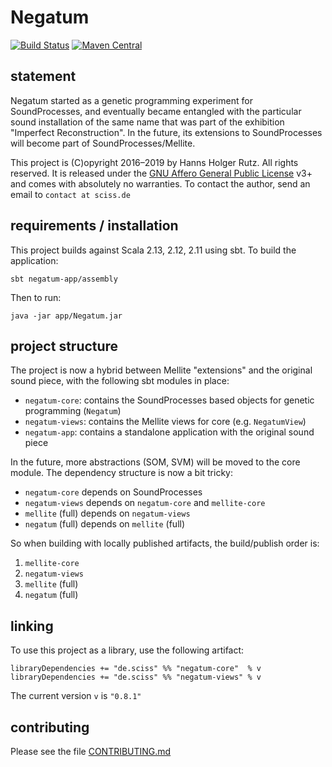 # Negatum

[![Build Status](https://travis-ci.org/Sciss/Negatum.svg?branch=master)](https://travis-ci.org/Sciss/Negatum)
[![Maven Central](https://maven-badges.herokuapp.com/maven-central/de.sciss/negatum-core_2.12/badge.svg)](https://maven-badges.herokuapp.com/maven-central/de.sciss/negatum-core_2.12)

## statement

Negatum started as a genetic programming experiment for SoundProcesses,
and eventually became entangled with the particular sound installation of
the same name that was part of the exhibition "Imperfect Reconstruction".
In the future, its extensions to SoundProcesses will become part of
SoundProcesses/Mellite.

This project is (C)opyright 2016&ndash;2019 by Hanns Holger Rutz. All rights reserved.
It is released under the [GNU Affero General Public License](https://git.iem.at/sciss/Negatum/raw/master/LICENSE) v3+
and comes with absolutely no warranties. 
To contact the author, send an email to `contact at sciss.de`

## requirements / installation

This project builds against Scala 2.13, 2.12, 2.11 using sbt.
To build the application:

    sbt negatum-app/assembly
    
Then to run:

    java -jar app/Negatum.jar

## project structure

The project is now a hybrid between Mellite "extensions" and the original sound piece, with the
following sbt modules in place:

 - `negatum-core`: contains the SoundProcesses based objects for genetic programming (`Negatum`)
 - `negatum-views`: contains the Mellite views for core (e.g. `NegatumView`)
 - `negatum-app`: contains a standalone application with the original sound piece 
 
In the future, more abstractions (SOM, SVM) will be moved to the core module.
The dependency structure is now a bit tricky:

 - `negatum-core` depends on SoundProcesses
 - `negatum-views` depends on `negatum-core` and `mellite-core`
 - `mellite` (full) depends on `negatum-views`
 - `negatum` (full) depends on `mellite` (full)
 
So when building with locally published artifacts, the build/publish order is:

 1. `mellite-core`
 2. `negatum-views`
 3. `mellite` (full)
 4. `negatum` (full)

## linking

To use this project as a library, use the following artifact:

    libraryDependencies += "de.sciss" %% "negatum-core"  % v
    libraryDependencies += "de.sciss" %% "negatum-views" % v

The current version `v` is `"0.8.1"`

## contributing

Please see the file [CONTRIBUTING.md](CONTRIBUTING.md)

